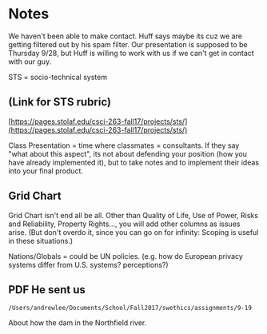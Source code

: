 # Notes
We haven't been able to make contact. Huff says maybe its cuz we are getting filtered out by his spam filter. Our presentation is supposed to be Thursday 9/28, but Huff is willing to work with us if we can't get in contact with our guy.

STS = socio-technical system

## (Link for STS rubric)
[https://pages.stolaf.edu/csci-263-fall17/projects/sts/](https://pages.stolaf.edu/csci-263-fall17/projects/sts/)

Class Presentation = time where classmates = consultants. If they say "what about this aspect", its not about defending your position (how you have already implemented it), but to take notes and to implement their ideas into your final product.

## Grid Chart

Grid Chart isn't end all be all. Other than Quality of Life, Use of Power, Risks and Reliability, Property Rights..., you will add other columns as issues arise. (But don't overdo it, since you can go on for infinity: Scoping is useful in these situations.)

Nations/Globals = could be UN policies. (e.g. how do European privacy systems differ from U.S. systems? perceptions?)

## PDF He sent us

```/Users/andrewlee/Documents/School/Fall2017/swethics/assignments/9-19```

About how the dam in the Northfield river. 
